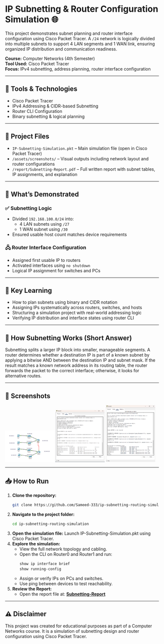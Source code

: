# IP Subnetting & Router Configuration Simulation 🌐

This project demonstrates subnet planning and router interface configuration using Cisco Packet Tracer. A `/24` network is logically divided into multiple subnets to support 4 LAN segments and 1 WAN link, ensuring organized IP distribution and communication readiness.

**Course:** Computer Networks (4th Semester)  
**Tool Used:** Cisco Packet Tracer  
**Focus:** IPv4 subnetting, address planning, router interface configuration

---

## 🔧 Tools & Technologies

- Cisco Packet Tracer  
- IPv4 Addressing & CIDR-based Subnetting  
- Router CLI Configuration  
- Binary subnetting & logical planning  

---

## 📂 Project Files

- `IP-Subnetting-Simulation.pkt` – Main simulation file (open in Cisco Packet Tracer)  
- `/assets/screenshots/` – Visual outputs including network layout and router configurations  
- `/report/Subnetting-Report.pdf` – Full written report with subnet tables, IP assignments, and explanation

---

## 🧪 What’s Demonstrated

### ✅ Subnetting Logic
- Divided `192.168.100.0/24` into:
  - 4 LAN subnets using `/27`
  - 1 WAN subnet using `/30`
- Ensured usable host count matches device requirements

### 🖧 Router Interface Configuration
- Assigned first usable IP to routers  
- Activated interfaces using `no shutdown`  
- Logical IP assignment for switches and PCs

---

## 📘 Key Learning

- How to plan subnets using binary and CIDR notation  
- Assigning IPs systematically across routers, switches, and hosts  
- Structuring a simulation project with real-world addressing logic  
- Verifying IP distribution and interface states using router CLI  

---

## 🧠 How Subnetting Works (Short Answer)

Subnetting splits a larger IP block into smaller, manageable segments. A router determines whether a destination IP is part of a known subnet by applying a bitwise AND between the destination IP and subnet mask. If the result matches a known network address in its routing table, the router forwards the packet to the correct interface; otherwise, it looks for alternative routes.

---

## 📸 Screenshots

<p float="left">
  <img src="assets/screenshots/topology.png" width="32%" />
  <img src="assets/screenshots/r1-config.png" width="32%" />
  <img src="assets/screenshots/r2-config.png" width="32%" />
</p>

---

## 📥 How to Run

1. **Clone the repository:**
   ```bash
   git clone https://github.com/Sameed-333/ip-subnetting-routing-simulation.git
2. **Navigate to the project folder:**
    ```bash
    cd ip-subnetting-routing-simulation
3. **Open the simulation file:**
    Launch IP-Subnetting-Simulation.pkt using Cisco Packet Tracer.
4. **Explore the simulation:**
    - View the full network topology and cabling.
    - Open the CLI on Router0 and Router1 and run:
         ```bash
         show ip interface brief
         show running-config
    - Assign or verify IPs on PCs and switches.
    - Use ping between devices to test reachability.
5.  **Review the Report:**
    - Open the report file at:
      **[Subnetting-Report](report/Subnetting-Report.pdf)**

---

## ⚠️ Disclaimer

This project was created for educational purposes as part of a Computer Networks course. It is a simulation of subnetting design and router configuration using Cisco Packet Tracer.
